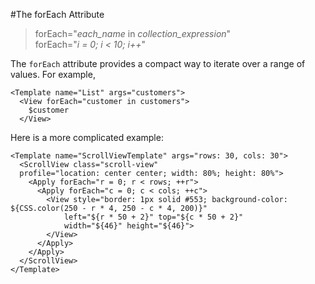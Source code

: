 #The forEach Attribute

>    forEach="*each_name* in *collection_expression*"  
    forEach="*i = 0; i < 10; i++*"

The `forEach` attribute provides a compact way to iterate over a range of values. For example,

    <Template name="List" args="customers">
      <View forEach="customer in customers">
        $customer
      </View>

Here is a more complicated example:

    <Template name="ScrollViewTemplate" args="rows: 30, cols: 30">
      <ScrollView class="scroll-view"
      profile="location: center center; width: 80%; height: 80%">
        <Apply forEach="r = 0; r < rows; ++r">
          <Apply forEach="c = 0; c < cols; ++c">
            <View style="border: 1px solid #553; background-color: ${CSS.color(250 - r * 4, 250 - c * 4, 200)}"
                left="${r * 50 + 2}" top="${c * 50 + 2}"
                width="${46}" height="${46}">
            </View>
          </Apply>
        </Apply>
      </ScrollView>
    </Template>

